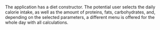 
The application has a diet constructor.
The potential user selects the daily calorie intake, as well as the amount of proteins, fats, carbohydrates, and, depending on the selected parameters, a different menu is offered for the whole day with all calculations.

